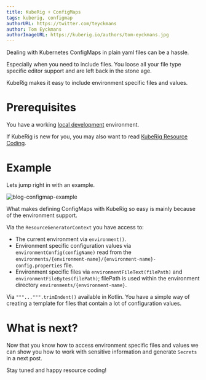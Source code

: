 ```yaml
---
title: KubeRig + ConfigMaps
tags: kuberig, configmap
authorURL: https://twitter.com/teyckmans
author: Tom Eyckmans
authorImageURL: https://kuberig.io/authors/tom-eyckmans.jpg
---
```


Dealing with Kubernetes ConfigMaps in plain yaml files can be a hassle.

Especially when you need to include files. You loose all your file type specific editor support and are left back in the stone age.

KubeRig makes it easy to include environment specific files and values.

# Prerequisites

You have a working [local development](https://rigel.dev/kuberig-microk8s/) environment.

If KubeRig is new for you, you may also want to read [KubeRig Resource Coding](https://rigel.dev/kuberig-coding-resources/).

# Example

Lets jump right in with an example.

![blog-configmap-example](/content/images/2019/07/blog-configmap-example.png)

What makes defining ConfigMaps with KubeRig so easy is mainly because of the environment support.

Via the `ResourceGeneratorContext` you have access to:

- The current environment via `environment()`.
- Environment specific configuration values via `environmentConfig(configName)` read from the `environments/{environment-name}/{environment-name}-config.properties` file.
- Environment specific files via `environmentFileText(filePath)` and `environmentFileBytes(filePath)`; filePath is used within the environment directory `environments/{environment-name}`.

Via `"""...""".trimIndent()` available in Kotlin. You have a simple way of creating a template for files that contain a lot of configuration values.

# What is next?

Now that you know how to access environment specific files and values we can show you how to work with sensitive information and generate `Secrets` in a next post.

Stay tuned and happy resource coding!
